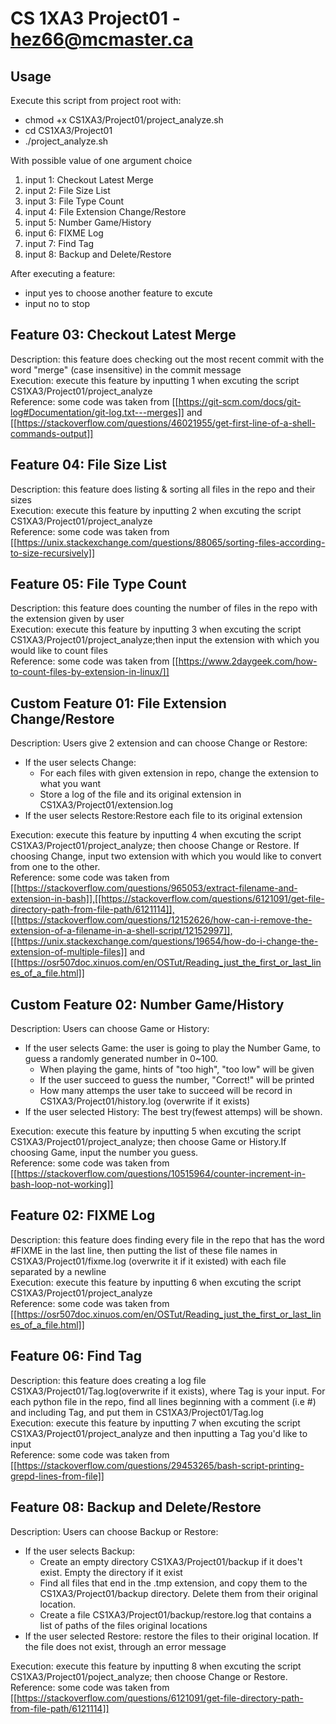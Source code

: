 # CS 1XA3 Project01 - <hez66@mcmaster.ca>

## Usage
Execute this script from project root with:

* chmod +x CS1XA3/Project01/project_analyze.sh 
* cd CS1XA3/Project01
* ./project_analyze.sh

With possible value of one argument choice
1. input 1: Checkout Latest Merge
1. input 2: File Size List
1. input 3: File Type Count
1. input 4: File Extension Change/Restore
1. input 5: Number Game/History
1. input 6: FIXME Log
1. input 7: Find Tag
1. input 8: Backup and Delete/Restore

After executing a feature:
* input yes to choose another feature to excute
* input no to stop

## Feature 03: Checkout Latest Merge
Description: this feature does checking out the most recent commit with the word "merge" (case insensitive) in the commit message\
Execution: execute this feature by inputting 1 when excuting the script CS1XA3/Project01/project_analyze\
Reference: some code was taken from [[https://git-scm.com/docs/git-log#Documentation/git-log.txt---merges]] and [[https://stackoverflow.com/questions/46021955/get-first-line-of-a-shell-commands-output]]

## Feature 04: File Size List
Description: this feature does listing & sorting all files in the repo and their sizes\
Execution: execute this feature by inputting 2 when excuting the script CS1XA3/Project01/project_analyze\
Reference: some code was taken from [[https://unix.stackexchange.com/questions/88065/sorting-files-according-to-size-recursively]]

## Feature 05: File Type Count
Description: this feature does counting the number of files in the repo with the extension given by user\
Execution: execute this feature by inputting 3 when excuting the script CS1XA3/Project01/project_analyze;then input the extension with which you would like to count files\
Reference: some code was taken from [[https://www.2daygeek.com/how-to-count-files-by-extension-in-linux/]]

## Custom Feature 01: File Extension Change/Restore
Description: Users give 2 extension and can choose Change or Restore:
* If the user selects Change:
  * For each files with given extension in repo, change the extension to what you want
  * Store a log of the file and its original extension in CS1XA3/Project01/extension.log
* If the user selects Restore:Restore each file to its original extension

Execution: execute this feature by inputting 4 when excuting the script CS1XA3/Project01/project_analyze; then choose Change or Restore. If choosing Change, input two extension with which you would like to convert from one to the other.\
Reference: some code was taken from [[https://stackoverflow.com/questions/965053/extract-filename-and-extension-in-bash]],[[https://stackoverflow.com/questions/6121091/get-file-directory-path-from-file-path/6121114]],[[https://stackoverflow.com/questions/12152626/how-can-i-remove-the-extension-of-a-filename-in-a-shell-script/12152997]],[[https://unix.stackexchange.com/questions/19654/how-do-i-change-the-extension-of-multiple-files]] and [[https://osr507doc.xinuos.com/en/OSTut/Reading_just_the_first_or_last_lines_of_a_file.html]]

## Custom Feature 02: Number Game/History
Description: Users can choose Game or History:
* If the user selects Game: the user is  going to play the Number Game, to guess a randomly generated number in 0~100.
  * When playing the game, hints of "too high", "too low" will be given
  * If the user succeed to guess the number, "Correct!" will be printed
  * How many attemps the user take to succeed will be record in CS1XA3/Project01/history.log (overwrite if it exists)
* If the user selected History: The best try(fewest attemps) will be shown.

Execution: execute this feature by inputting 5 when excuting the script CS1XA3/Project01/project_analyze; then choose Game or History.If choosing Game, input the number you guess.\
Reference: some code was taken from [[https://stackoverflow.com/questions/10515964/counter-increment-in-bash-loop-not-working]]

## Feature 02: FIXME Log
Description: this feature does finding every file in the repo that has the word #FIXME in the last line, then putting the list of these file names in CS1XA3/Project01/fixme.log (overwrite it if it existed) with each file separated by a newline\
Execution: execute this feature by inputting 6 when excuting the script CS1XA3/Project01/project_analyze\
Reference: some code was taken from [[https://osr507doc.xinuos.com/en/OSTut/Reading_just_the_first_or_last_lines_of_a_file.html]]

## Feature 06: Find Tag
Description: this feature does creating a log file CS1XA3/Project01/Tag.log(overwrite if it exists), where Tag is your input. For each python file in the repo, find all lines beginning with a comment (i.e #) and including Tag, and put them in CS1XA3/Project01/Tag.log\
Execution: execute this feature by inputting 7 when excuting the script CS1XA3/Project01/project_analyze and then inputting a Tag you'd like to input\
Reference: some code was taken from [[https://stackoverflow.com/questions/29453265/bash-script-printing-grepd-lines-from-file]]

## Feature 08: Backup and Delete/Restore
Description: Users can choose Backup or Restore:
* If the user selects Backup:
  * Create an empty directory CS1XA3/Project01/backup if it does't exist. Empty the directory if it exist
  * Find all files that end in the .tmp extension, and copy them to the CS1XA3/Project01/backup directory. Delete them from their original location.
  * Create a file CS1XA3/Project01/backup/restore.log that contains a list of paths of the files original locations
* If the user selected Restore: restore the files to their original location. If the file does not exist, through an error message

Execution: execute this feature by inputting 8 when excuting the script CS1XA3/Project01/poject_analyze; then choose Change or Restore.\
Reference: some code was taken from [[https://stackoverflow.com/questions/6121091/get-file-directory-path-from-file-path/6121114]]
